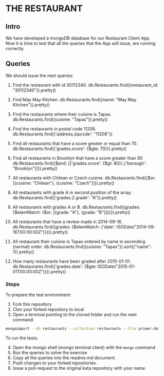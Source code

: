 # THE RESTAURANT

## Intro
We have developed a mongoDB database for our Restaurant Client App. Now it is time to test that all the queries that the App will issue, are running correctly.

## Queries
We should issue the next queries:

1. Find the restaurant with id 30112340.
    db.Restaurants.find({restaurant_id: "30112340"}).pretty()  

2. Find May May Kitchen.
    db.Restaurants.find({name: "May May Kitchen"}).pretty()

3. Find the restaurants where their cuisine is Tapas.
    db.Restaurants.find({cuisine: "Tapas"}).pretty()

4. Find the restaurants in postal code 11208.
    db.Restaurants.find({'address.zipcode': "11208"})

5. Find all restaurants that have a score greater or equal than 70.
    db.Restaurants.find({'grades.score': {$gte: 70}}).pretty()

6. Find all restaurants in Brooklyn that have a score greater than 80
    db.Restaurants.find({$and: [{'grades.score': {$gt: 80}},{'borough': "Brooklyn"}]}).pretty()

7. All restaurants with Chilean or Czech cuisine.
    db.Restaurants.find({$or: [{cuisine: "Chilean"}, {cuisine: "Czech"}]}).pretty()

8. All restaurants with grade A in second position of the array.
    db.Restaurants.find({'grades.2.grade': "A"}).pretty()

9. All restaurants with grades A or B.
    db.Restaurants.find({grades: {$elemMatch: {$or: [{grade: "A"}, {grade: "B"}]}}}).pretty()

10. All restaurants that have a review made in 2014-09-16.
    db.Restaurants.find({grades: {$elemMatch: {'date': ISODate("2014-09-16T00:00:00Z")}}}).pretty()

11. All restaurant their cuisine is Tapas ordered by name in ascending (normal) order.
    db.Restaurants.find({cuisine: "Tapas"}).sort({"name": 1}).pretty()

12. How many restaurants have been graded after 2015-01-01.
    db.Restaurants.find({'grades.date': {$gte: ISODate("2015-01-01T00:00:00Z")}}).pretty()


### Steps

To prepare the test environment:
1. Fork this repository
2. Clon your forked repository to local
3. Open a terminal pointing to the cloned folder and run the next command:

```bash
mongoimport --db restaurants --collection restaurants --file primer-dataset.json
```
To run the tests:

4. Open the mongo shell (mongo terminal client) with the `mongo` command
5. Run the queries to solve the exercise
6. Copy all the queries into the readme.md document.
7. Push changes to your forked repositories.
8. Issue a pull-request to the original kata repository with your name.

